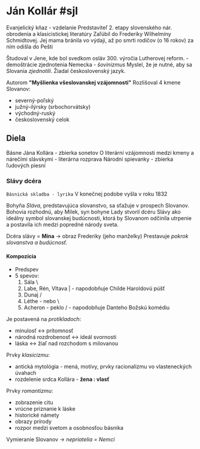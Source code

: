 # Ján Kollár #sjl
Evanjelický kňaz - vzdelanie
Predstaviteľ 2. etapy slovenského nár. obrodenia a klasicistickej literatúry
Zaľúbil do Frederiky Wilhelmíny Schmidtovej. Jej mama bránila vo výdaji, až po smrti rodičov (o 16 rokov) za ním odišla do Pešti

Študoval v Jene, kde bol svedkom osláv 300. výročia Lutherovej reform. - demoštrácie zjednotenia Nemecka - *šovinizmus*
Myslel, že je nutné, aby sa Slovania *zjednotili*. Žiadal československý jazyk.

Autorom **"Myšlienka všeslovanskej vzájomnosti"**
Rozlišoval 4 kmene Slovanov:
- severný-poľský
- južný-ilýrsky (srbochorvátsky)
- východný-ruský
- československý celok

## Diela
Básne Jána Kollára - zbierka sonetov
O literární vzájomnosti medzi kmeny a nárečími slávskymi - literárna rozprava
Národni spievanky - zbierka ľudových piesní

### Slávy dcéra
`Básnická skladba - lyrika`
V konečnej podobe vyšla v roku 1832

Bohyňa *Sláva*, predstavujúca slovanstvo, sa sťažuje v prospech Slovanov.
Bohovia rozhodnú, aby Milek, syn bohyne Lady stvoril dcéru Slávy ako ideálny symbol slovanskej budúcnosti, ktorá by Slovanom odčinila utrpenie a postavila ich medzi popredné národy sveta.

Dcéra slávy = **Mína** -> obraz Frederiky (jeho manželky)
Prestavuje *pokrok slovanstva a budúcnosť*.

#### Kompozícia
- Predspev
- 5 spevov:
	1. Sála               \
	2. Labe, Rén, Vltava   | - napodobňuje Childe Haroldovú púšť
	3. Dunaj              /
	4. Léthe - nebo       \
	5. Acheron - peklo    /  - napodobňuje Danteho Božskú komédiu

Je postavená na *protikladoch*:
- minulosť <-> prítomnosť
- národná rozdrobenosť <-> ideál svornosti
- láska <-> žiaľ nad rozchodom s milovanou

Prvky *klasicizmu*:
- antická mytológia - mená, motívy, prvky racionalizmu vo vlasteneckých úvahach
- rozdelenie srdca Kollára - **žena : vlasť** 

Prvky *romantizmu*:
- zobrazenie citu
- vrúcne priznanie k láske
- historické námety
- obrazy prírody
- rozpor medzi svetom a osobnosťou básnika

Vymieranie Slovanov -> *nepriatelia = Nemci*